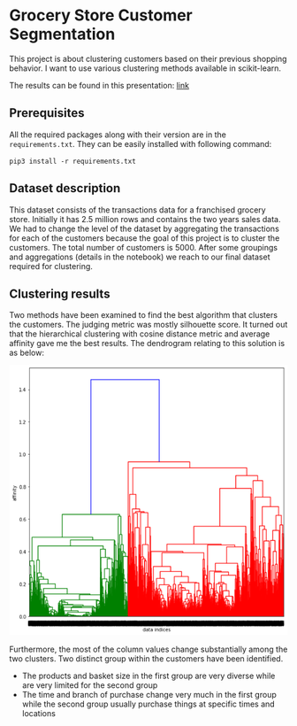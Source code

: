 # Grocery Store Customer Segmentation
This project is about clustering customers based on their previous shopping behavior. I want to use various clustering methods available in scikit-learn.

The results can be found in this presentation: [link](https://github.com/arashag/Grocery-Store-Customer-Segmentation/blob/master/grocery_store_customer_segmentation_presentation.pdf)

## Prerequisites
All the required packages along with their version are in the `requirements.txt`. They can be easily installed with following command:
```
pip3 install -r requirements.txt
```
## Dataset description
This dataset consists of the transactions data for a franchised grocery store. Initially it has 2.5 million rows and contains the two years sales data. We had to change the level of the dataset by aggregating the transactions for each of the customers because the goal of this project is to cluster the customers. The total number of customers is 5000. After some groupings and aggregations (details in the notebook) we reach to our final dataset required for clustering.

## Clustering results
Two methods have been examined to find the best algorithm that clusters the customers. The judging metric was mostly silhouette score. It turned out that the hierarchical clustering with cosine distance metric and average affinity gave me the best results. The dendrogram relating to this solution is as below:

![dendogram](https://github.com/arashag/Grocery-Store-Customer-Segmentation/raw/master/images/dendogram.png)

Furthermore, the most of the column values change substantially among the two clusters. Two distinct group within the customers have been identified.
  * The products and basket size in the first group are very diverse while are very limited for the second group
  * The time and branch of purchase change very much in the first group while the second group usually purchase things at specific times and locations
